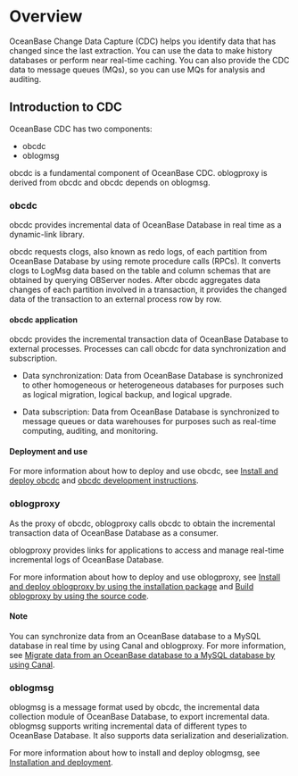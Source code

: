 # Overview

OceanBase Change Data Capture (CDC) helps you identify data that has changed since the last extraction. You can use the data to make history databases or perform near real-time caching. You can also provide the CDC data to message queues (MQs), so you can use MQs for analysis and auditing. 

## Introduction to CDC

OceanBase CDC has two components:

* obcdc
* oblogmsg

obcdc is a fundamental component of OceanBase CDC. oblogproxy is derived from obcdc and obcdc depends on oblogmsg. 

### obcdc

obcdc provides incremental data of OceanBase Database in real time as a dynamic-link library. 

obcdc requests clogs, also known as redo logs, of each partition from OceanBase Database by using remote procedure calls (RPCs). It converts clogs to LogMsg data based on the table and column schemas that are obtained by querying OBServer nodes. After obcdc aggregates data changes of each partition involved in a transaction, it provides the changed data of the transaction to an external process row by row. 

#### obcdc application

obcdc provides the incremental transaction data of OceanBase Database to external processes. Processes can call obcdc for data synchronization and subscription. 

* Data synchronization: Data from OceanBase Database is synchronized to other homogeneous or heterogeneous databases for purposes such as logical migration, logical backup, and logical upgrade.

* Data subscription: Data from OceanBase Database is synchronized to message queues or data warehouses for purposes such as real-time computing, auditing, and monitoring. 

#### Deployment and use

For more information about how to deploy and use obcdc, see [Install and deploy obcdc](200.obcdc/100.deploy-and-use-obcdc/100.install-and-deploy-obcdc.md) and [obcdc development instructions](200.obcdc/100.deploy-and-use-obcdc/200.obcdc-development-instructions.md). 

### oblogproxy

As the proxy of obcdc, oblogproxy calls obcdc to obtain the incremental transaction data of OceanBase Database as a consumer. 

oblogproxy provides links for applications to access and manage real-time incremental logs of OceanBase Database. 

For more information about how to deploy and use oblogproxy, see [Install and deploy oblogproxy by using the installation package](300.oblogproxy/100.install-and-deploy-oblogproxy/100.install-and-deploy-oblogproxy-by-using-the-installation-package.md) and [Build oblogproxy by using the source code](300.oblogproxy/100.install-and-deploy-oblogproxy/200.use-source-code-to-build-an-oblogproxy.md). 

  <main id="notice" type='explain'>
    <h4>Note</h4>
    <p>You can synchronize data from an OceanBase database to a MySQL database in real time by using Canal and oblogproxy. For more information, see <a href="../../../../500.data-migration/300.migrate-data-from-oceanbase-database-to-mysql-database/300.use-canal-to-migrate-data-from-oceanbase-database-to-mysql-database.md">Migrate data from an OceanBase database to a MySQL database by using Canal</a>. </p>
  </main>

### oblogmsg

oblogmsg is a message format used by obcdc, the incremental data collection module of OceanBase Database, to export incremental data. oblogmsg supports writing incremental data of different types to OceanBase Database. It also supports data serialization and deserialization. 

For more information about how to install and deploy oblogmsg, see [Installation and deployment](400.oblogmsg/100.install-and-deploy-oblogmsg.md). 
